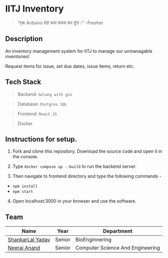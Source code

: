 # IITJ Inventory

> "एक Arduino देदो कल वापस कर दूंगा।"
>                                  -Fresher

## Description

An inventory management system for IITJ to manage our unmanagable inventories!

Request items for issue, set due dates, issue items, return etc.

## Tech Stack

> Backend: `Golang with gin`

> Database: `Postgres SQL`

> Frontend: `React.JS`

> Docker


## Instructions for setup.

1. Fork and clone this repository. Download the source code and open it in the console.

2. Type `docker compose up --build` to run the backend server.
                              
3. Then navigate to frontend directory and type the following commands - 
 - `npm install`
 - `npm start`
                        
4. Open localhost:3000 in your browser and use the software.


## Team
| Name                                            | Year      | Department                       |
| ----------------------------------------------- | --------- | -------------------------------- |
| [ShankarLal Yadav](https://github.com/Shankarly) | Senior | BioEnginnering |
| [Neeraj Anand](https://github.com/neeraj-2) | Senior | Computer Science And Engineering |
